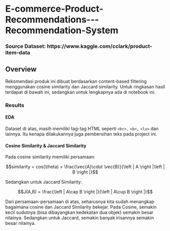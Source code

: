 # E-commerce-Product-Recommendations---Recommendation-System

<h3>Source Dataset: https://www.kaggle.com/cclark/product-item-data</h3>

## Overview

Rekomendasi produk ini dibuat berdasarkan content-based filtering menggunakan cosine similarity dan Jaccard similarity. Untuk ringkasan hasil terdapat di bawah ini, sedangkan untuk lengkapnya ada di notebook ini.

### Results

#### EDA

Dataset di atas, masih memiliki tag-tag HTML seperti `<br>,` `<b>,` `<lu>` dan lainnya. Itu kenapa dilakukannya juga pembersihan teks pada project ini. 

#### Cosine Similarity & Jaccard Similarity

Pada cosine similarity memiliki persamaan:

$$similarity = cos(\theta) = \frac{\vec{A}\cdot \vec{B}}{\left | A \right |\left | B \right |}$$

Sedangkan untuk Jaccard Similarity:

$$J(A,B) = \frac{\left | A\cap B \right |}{\left | A\cup B \right |}$$

Dari persamaan-persamaan di atas, seharusnya kita sudah menangkap bagaimana cosine dan Jaccard Similarity bekejar. Pada Cosine, semakin kecil sudutnya (bisa dibayangkan kedekatan dua objek) semakin besar nilainya. Sedangkan untuk Jaccard, semakin banyak irisannya semakin besar nilainya. 





